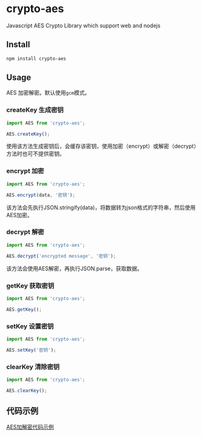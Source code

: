 # crypto-aes
Javascript AES Crypto Library which support web and nodejs

## Install

```bash
npm install crypto-aes
``` 

## Usage

AES 加密解密。默认使用`gcm`模式。

### createKey 生成密钥

```javascript
import AES from 'crypto-aes';

AES.createKey();
```

使用该方法生成密钥后，会缓存该密钥，使用加密（encrypt）或解密（decrypt）方法时也可不提供密钥。

### encrypt 加密

```javascript
import AES from 'crypto-aes';

AES.encrypt(data, '密钥');
```

该方法会先执行JSON.stringify(data)，将数据转为json格式的字符串，然后使用AES加密。

### decrypt 解密

```javascript
import AES from 'crypto-aes';

AES.decrypt('encrypted message', '密钥');
```

该方法会使用AES解密，再执行JSON.parse，获取数据。

### getKey 获取密钥

```javascript
import AES from 'crypto-aes';

AES.getKey();
```

### setKey 设置密钥

```javascript
import AES from 'crypto-aes';

AES.setKey('密钥');
```

### clearKey 清除密钥

```javascript
import AES from 'crypto-aes';

AES.clearKey();
```

## 代码示例
[AES加解密代码示例](https://www.jianshu.com/p/50a868842501)
